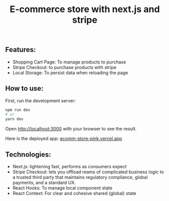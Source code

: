 <div align="center">
  <h1>E-commerce store with next.js and stripe</h1>
</div>
<br>

## Features:

* Shopping Cart Page: To manage products to purchase 
* Stripe Checkout: to purchase products with stripe  
* Local Storage: To persist data when reloading the page

## How to use:

First, run the development server:

```bash
npm run dev
# or
yarn dev
```

Open [http://localhost:3000](http://localhost:3000) with your browser to see the result.

Here is the deployed app: [ecomm-store-pink.vercel.app](ecomm-store-pink.vercel.app)

## Technologies:

* Next.js: lightening fast, performs as consumers expect
* Stripe Checkout: lets you offload reams of complicated business logic to a trusted third party that maintains regulatory compliance, global payments, and a standard UX.
* React Hooks: To manage local component state
* React Context: For clear and cohesive shared (global) state